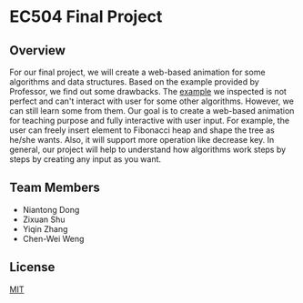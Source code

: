 # EC504 Final Project

## Overview

For our final project, we will create a web-based animation for some algorithms and data structures. Based on the example provided by Professor, we find out some drawbacks. The [example](https://www.cs.usfca.edu/~galles/visualization/FibonacciHeap.html) we inspected is not perfect and can't interact with user for some other algorithms.  However, we can still learn some from them. Our goal is to create a web-based animation for teaching purpose and fully interactive with user input. For example, the user can freely insert element to Fibonacci heap and shape the tree as he/she wants. Also, it will support more operation like decrease key. In general, our project will help to understand how algorithms work steps by steps by creating any input as you want. 

## Team Members

- Niantong Dong
- Zixuan Shu
- Yiqin Zhang
- Chen-Wei Weng


## License

[MIT](https://choosealicense.com/licenses/mit/)
